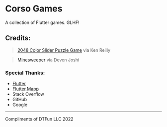 # Corso Games

A collection of Flutter games. GLHF!

## Credits:
> [2048 Color Slider Puzzle Game](https://github.com/kenreilly/flutter-puzzle-game-demo)
> via Ken Reilly

> [Minesweeper](https://github.com/deven98/FlutterMinesweeper)
> via Deven Joshi


### Special Thanks:
- [Flutter](https://docs.flutter.dev/)
- [Flutter Mapp](https://www.youtube.com/c/FlutterMapp)
- Stack Overflow
- GitHub
- Google

---

Compliments of DTFun LLC 2022